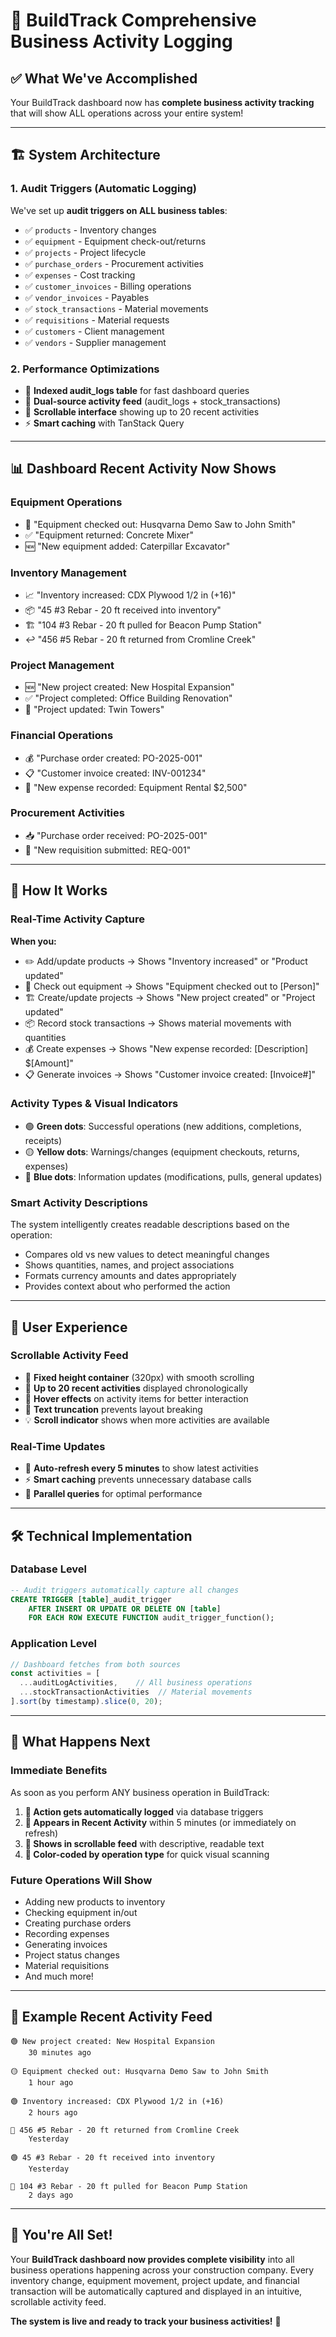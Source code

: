 # 🎯 **BuildTrack Comprehensive Business Activity Logging**

## ✅ **What We've Accomplished**

Your BuildTrack dashboard now has **complete business activity tracking** that will show ALL operations across your entire system!

---

## 🏗️ **System Architecture**

### **1. Audit Triggers (Automatic Logging)**
We've set up **audit triggers on ALL business tables**:

- ✅ `products` - Inventory changes 
- ✅ `equipment` - Equipment check-out/returns
- ✅ `projects` - Project lifecycle 
- ✅ `purchase_orders` - Procurement activities
- ✅ `expenses` - Cost tracking
- ✅ `customer_invoices` - Billing operations
- ✅ `vendor_invoices` - Payables
- ✅ `stock_transactions` - Material movements
- ✅ `requisitions` - Material requests
- ✅ `customers` - Client management
- ✅ `vendors` - Supplier management

### **2. Performance Optimizations**
- 🚀 **Indexed audit_logs table** for fast dashboard queries
- 🔄 **Dual-source activity feed** (audit_logs + stock_transactions)
- 📱 **Scrollable interface** showing up to 20 recent activities
- ⚡ **Smart caching** with TanStack Query

---

## 📊 **Dashboard Recent Activity Now Shows**

### **Equipment Operations**
- 🔧 "Equipment checked out: Husqvarna Demo Saw to John Smith"
- ✅ "Equipment returned: Concrete Mixer"
- 🆕 "New equipment added: Caterpillar Excavator"

### **Inventory Management**  
- 📈 "Inventory increased: CDX Plywood 1/2 in (+16)"
- 📦 "45 #3 Rebar - 20 ft received into inventory"
- 🏗️ "104 #3 Rebar - 20 ft pulled for Beacon Pump Station"
- ↩️ "456 #5 Rebar - 20 ft returned from Cromline Creek"

### **Project Management**
- 🆕 "New project created: New Hospital Expansion"
- ✅ "Project completed: Office Building Renovation"
- 📝 "Project updated: Twin Towers"

### **Financial Operations**
- 💰 "Purchase order created: PO-2025-001"
- 📋 "Customer invoice created: INV-001234"
- 💸 "New expense recorded: Equipment Rental $2,500"

### **Procurement Activities**
- 📥 "Purchase order received: PO-2025-001" 
- 🛒 "New requisition submitted: REQ-001"

---

## 🎯 **How It Works**

### **Real-Time Activity Capture**
**When you:**
- ✏️ Add/update products → Shows "Inventory increased" or "Product updated"
- 🔧 Check out equipment → Shows "Equipment checked out to [Person]"  
- 🏗️ Create/update projects → Shows "New project created" or "Project updated"
- 📦 Record stock transactions → Shows material movements with quantities
- 💰 Create expenses → Shows "New expense recorded: [Description] $[Amount]"
- 📋 Generate invoices → Shows "Customer invoice created: [Invoice#]"

### **Activity Types & Visual Indicators**
- 🟢 **Green dots**: Successful operations (new additions, completions, receipts)
- 🟡 **Yellow dots**: Warnings/changes (equipment checkouts, returns, expenses) 
- 🔵 **Blue dots**: Information updates (modifications, pulls, general updates)

### **Smart Activity Descriptions**
The system intelligently creates readable descriptions based on the operation:
- Compares old vs new values to detect meaningful changes
- Shows quantities, names, and project associations
- Formats currency amounts and dates appropriately
- Provides context about who performed the action

---

## 📱 **User Experience**

### **Scrollable Activity Feed**
- 🎯 **Fixed height container** (320px) with smooth scrolling
- 📱 **Up to 20 recent activities** displayed chronologically  
- 💫 **Hover effects** on activity items for better interaction
- 📏 **Text truncation** prevents layout breaking
- 💡 **Scroll indicator** shows when more activities are available

### **Real-Time Updates**  
- 🔄 **Auto-refresh every 5 minutes** to show latest activities
- ⚡ **Smart caching** prevents unnecessary database calls
- 🚀 **Parallel queries** for optimal performance

---

## 🛠️ **Technical Implementation**

### **Database Level**
```sql
-- Audit triggers automatically capture all changes
CREATE TRIGGER [table]_audit_trigger
    AFTER INSERT OR UPDATE OR DELETE ON [table]
    FOR EACH ROW EXECUTE FUNCTION audit_trigger_function();
```

### **Application Level**
```typescript
// Dashboard fetches from both sources
const activities = [
  ...auditLogActivities,    // All business operations
  ...stockTransactionActivities  // Material movements
].sort(by timestamp).slice(0, 20);
```

---

## 🔮 **What Happens Next**

### **Immediate Benefits**
As soon as you perform ANY business operation in BuildTrack:

1. **📝 Action gets automatically logged** via database triggers
2. **🎯 Appears in Recent Activity** within 5 minutes (or immediately on refresh)
3. **📱 Shows in scrollable feed** with descriptive, readable text
4. **🎨 Color-coded by operation type** for quick visual scanning

### **Future Operations Will Show**
- Adding new products to inventory
- Checking equipment in/out
- Creating purchase orders
- Recording expenses  
- Generating invoices
- Project status changes
- Material requisitions
- And much more!

---

## 💎 **Example Recent Activity Feed**

```
🟢 New project created: New Hospital Expansion
    30 minutes ago

🟡 Equipment checked out: Husqvarna Demo Saw to John Smith  
    1 hour ago

🟢 Inventory increased: CDX Plywood 1/2 in (+16)
    2 hours ago

🔵 456 #5 Rebar - 20 ft returned from Cromline Creek
    Yesterday

🟢 45 #3 Rebar - 20 ft received into inventory
    Yesterday

🔵 104 #3 Rebar - 20 ft pulled for Beacon Pump Station  
    2 days ago
```

---

## 🎉 **You're All Set!**

Your **BuildTrack dashboard now provides complete visibility** into all business operations happening across your construction company. Every inventory change, equipment movement, project update, and financial transaction will be automatically captured and displayed in an intuitive, scrollable activity feed.

**The system is live and ready to track your business activities!** 🚀